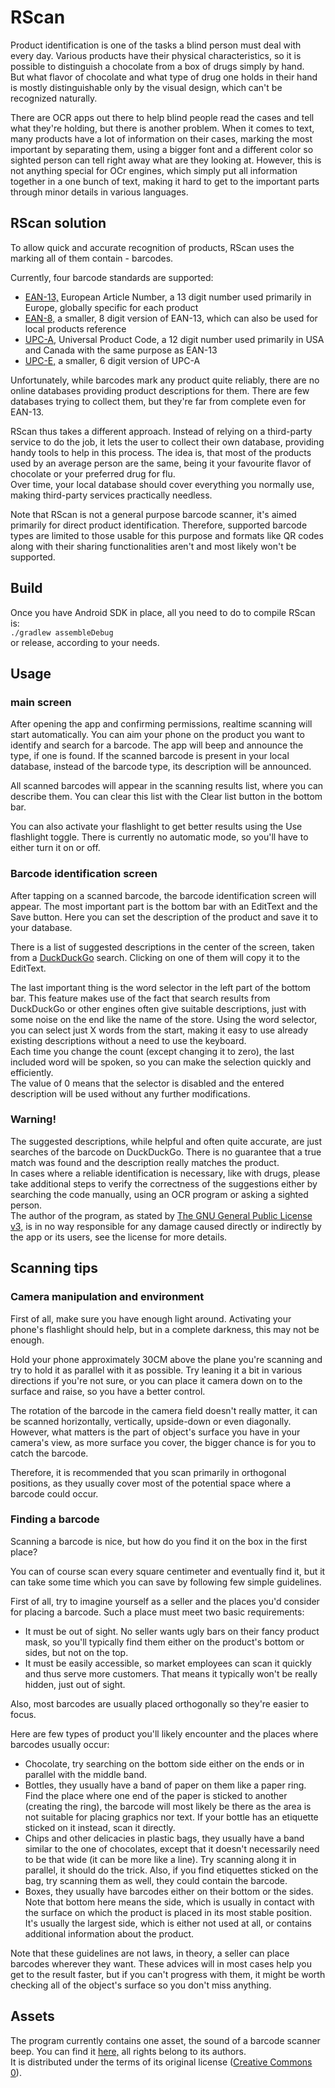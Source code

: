 # RScan

Product identification is one of the tasks a blind person must deal with every day. Various products have their physical characteristics, so it is possible to distinguish a chocolate from a box of drugs simply by hand.\
But what flavor of chocolate and what type of drug one holds in their hand is mostly distinguishable only by the visual design, which can't be recognized naturally.

There are OCR apps out there to help blind people read the cases and tell what they're holding, but there is another problem. When it comes to text, many products have a lot of information on their cases, marking the most important by separating them, using a bigger font and a different color so sighted person can tell right away what are they looking at. However, this is not anything special for OCr engines, which simply put all information together in a one bunch of text, making it hard to get to the important parts through minor details in various languages.

## RScan solution

To allow quick and accurate recognition of products, RScan uses the marking all of them contain - barcodes.

Currently, four barcode standards are supported:
* [EAN-13,](https://en.wikipedia.org/wiki/International_Article_Number) European Article Number, a 13 digit number used primarily in Europe, globally specific for each product
* [EAN-8,](https://en.wikipedia.org/wiki/EAN-8) a smaller, 8 digit version of EAN-13, which can also be used for local products reference
* [UPC-A,](https://en.wikipedia.org/wiki/Universal_Product_Code) Universal Product Code, a 12 digit number used primarily in USA and Canada with the same purpose as EAN-13
* [UPC-E,](https://en.wikipedia.org/wiki/Universal_Product_Code#UPC-E) a smaller, 6 digit version of UPC-A

Unfortunately, while barcodes mark any product quite reliably, there are no online databases providing product descriptions for them. There are few databases trying to collect them, but they're far from complete even for EAN-13.

RScan thus takes a different approach. Instead of relying on a third-party service to do the job, it lets the user to collect their own database, providing handy tools to help in this process. The idea is, that most of the products used by an average person are the same, being it your favourite flavor of chocolate or your preferred drug for flu.\
Over time, your local database should cover everything you normally use, making third-party services practically needless.

Note that RScan is not a general purpose barcode scanner, it's aimed primarily for direct product identification. Therefore, supported barcode types are limited to those usable for this purpose and formats like QR codes along with their sharing functionalities aren't and most likely won't be supported.

## Build

Once you have Android SDK in place, all you need to do to compile RScan is:\
```./gradlew assembleDebug```\
or release, according to your needs.

## Usage

### main screen

After opening the app and confirming permissions, realtime scanning will start automatically. You can aim your phone on the product you want to identify and search for a barcode. The app will beep and announce the type, if one is found. If the scanned barcode is present in your local database, instead of the barcode type, its description will be announced.

All scanned barcodes will appear in the scanning results list, where you can describe them. You can clear this list with the Clear list button in the bottom bar.

You can also activate your flashlight to get better results using the Use flashlight toggle. There is currently no automatic mode, so you'll have to either turn it on or off.

### Barcode identification screen

After tapping on a scanned barcode, the barcode identification screen will appear. The most important part is the bottom bar with an EditText and the Save button. Here you can set the description of the product and save it to your database.

There is a list of suggested descriptions in the center of the screen, taken from a [DuckDuckGo](https://duckduckgo.com/) search. Clicking on one of them will copy it to the EditText.

The last important thing is the word selector in the left part of the bottom bar. This feature makes use of the fact that search results from DuckDuckGo or other engines often give suitable descriptions, just with some noise on the end like the name of the store. Using the word selector, you can select just X words from the start, making it easy to use already existing descriptions without a need to use the keyboard.\
Each time you change the count (except changing it to zero), the last included word will be spoken, so you can make the selection quickly and efficiently.\
The value of 0 means that the selector is disabled and the entered description will be used without any further modifications.

### Warning!

The suggested descriptions, while helpful and often quite accurate, are just searches of the barcode on DuckDuckGo. There is no guarantee that a true match was found and the description really matches the product.\
In cases where a reliable identification is necessary, like with drugs, please take additional steps to verify the correctness of the suggestions either by searching the code manually, using an OCR program or asking a sighted person.\
The author of the program, as stated by [The GNU General Public License v3,](https://www.gnu.org/licenses/gpl-3.0.html) is in no way responsible for any damage caused directly or indirectly by the app or its users, see the license for more details.

## Scanning tips

### Camera manipulation and environment

First of all, make sure you have enough light around. Activating your phone's flashlight should help, but in a complete darkness, this may not be enough.

Hold your phone approximately 30CM above the plane you're scanning and try to hold it as parallel with it as possible. Try leaning it a bit in various directions if you're not sure, or you can place it camera down on to the surface and raise, so you have a better control.

The rotation of the barcode in the camera field doesn't really matter, it can be scanned horizontally, vertically, upside-down or even diagonally. However, what matters is the part of object's surface you have in your camera's view, as more surface you cover, the bigger chance is for you to catch the barcode.

Therefore, it is recommended that you scan primarily in orthogonal positions, as they usually cover most of the potential space where a barcode could occur.

### Finding a barcode

Scanning a barcode is nice, but how do you find it on the box in the first place?

You can of course scan every square centimeter and eventually find it, but it can take some time which you can save by following few simple guidelines.

First of all, try to imagine yourself as a seller and the places you'd consider for placing a barcode. Such a place must meet two basic requirements:

* It must be out of sight. No seller wants ugly bars on their fancy product mask, so you'll typically find them either on the product's bottom or sides, but not on the top.
* It must be easily accessible, so market employees can scan it quickly and thus serve more customers. That means it typically won't be really hidden, just out of sight.

Also, most barcodes are usually placed orthogonally so they're easier to focus.

Here are few types of product you'll likely encounter and the places where barcodes usually occur:

* Chocolate, try searching on the bottom side either on the ends or in parallel with the middle band.
* Bottles, they usually have a band of paper on them like a paper ring. Find the place where one end of the paper is sticked to another (creating the ring), the barcode will most likely be there as the area is not suitable for placing graphics nor text. If your bottle has an etiquette sticked on it instead, scan it directly.
* Chips and other delicacies in plastic bags, they usually have a band similar to the one of chocolates, except that it doesn't necessarily need to be that wide (it can be more like a line). Try scanning along it in parallel, it should do the trick. Also, if you find etiquettes sticked on the bag, try scanning them as well, they could contain the barcode.
* Boxes, they usually have barcodes either on their bottom or the sides. Note that bottom here means the side, which is usually in contact with the surface on which the product is placed in its most stable position. It's usually the largest side, which is either not used at all, or contains additional information about the product.

Note that these guidelines are not laws, in theory, a seller can place barcodes wherever they want. These advices will in most cases help you get to the result faster, but if you can't progress with them, it might be worth checking all of the object's surface so you don't miss anything.

## Assets

The program currently contains one asset, the sound of a barcode scanner beep. You can find it [here,](https://freesound.org/people/zerolagtime/sounds/144418/) all rights belong to its authors.\
It is distributed under the terms of its original license ([Creative Commons 0](https://creativecommons.org/publicdomain/zero/1.0/)).

